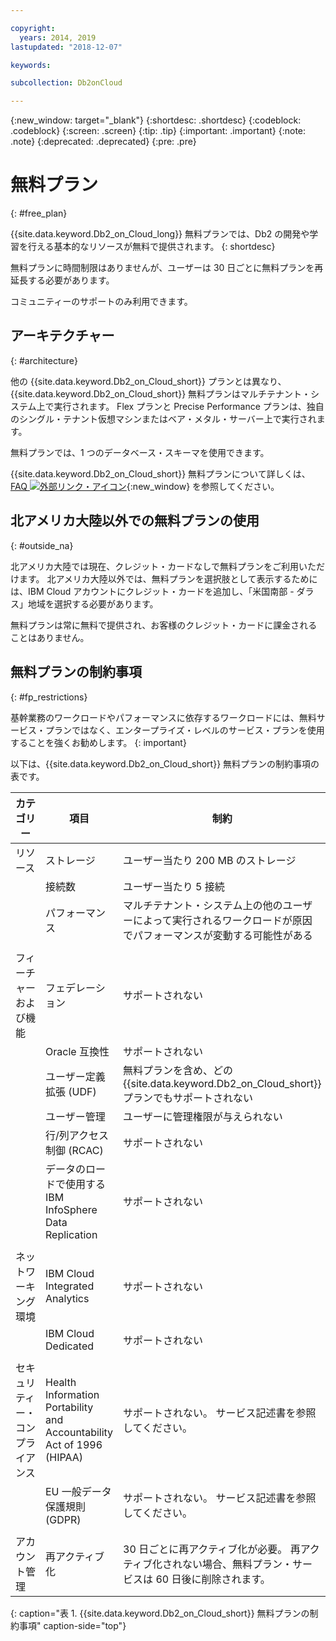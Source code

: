 ```yaml
---

copyright:
  years: 2014, 2019
lastupdated: "2018-12-07"

keywords: 

subcollection: Db2onCloud

---
```


<!-- Attribute definitions --> 
{:new_window: target="_blank"}
{:shortdesc: .shortdesc}
{:codeblock: .codeblock}
{:screen: .screen}
{:tip: .tip}
{:important: .important}
{:note: .note}
{:deprecated: .deprecated}
{:pre: .pre}

# 無料プラン
{: #free_plan}

{{site.data.keyword.Db2_on_Cloud_long}} 無料プランでは、Db2 の開発や学習を行える基本的なリソースが無料で提供されます。
{: shortdesc}

無料プランに時間制限はありませんが、ユーザーは 30 日ごとに無料プランを再延長する必要があります。

コミュニティーのサポートのみ利用できます。 
 
## アーキテクチャー
{: #architecture}

他の {{site.data.keyword.Db2_on_Cloud_short}} プランとは異なり、{{site.data.keyword.Db2_on_Cloud_short}} 無料プランはマルチテナント・システム上で実行されます。 Flex プランと Precise Performance プランは、独自のシングル・テナント仮想マシンまたはベア・メタル・サーバー上で実行されます。
 
無料プランでは、1 つのデータベース・スキーマを使用できます。

{{site.data.keyword.Db2_on_Cloud_short}} 無料プランについて詳しくは、[FAQ ![外部リンク・アイコン](../../icons/launch-glyph.svg "外部リンク・アイコン")](https://ibm.biz/db2oc_free_plan_faq){:new_window} を参照してください。

## 北アメリカ大陸以外での無料プランの使用
{: #outside_na}

北アメリカ大陸では現在、クレジット・カードなしで無料プランをご利用いただけます。 北アメリカ大陸以外では、無料プランを選択肢として表示するためには、IBM Cloud アカウントにクレジット・カードを追加し、「米国南部 - ダラス」地域を選択する必要があります。

無料プランは常に無料で提供され、お客様のクレジット・カードに課金されることはありません。

## 無料プランの制約事項
{: #fp_restrictions}

基幹業務のワークロードやパフォーマンスに依存するワークロードには、無料サービス・プランではなく、エンタープライズ・レベルのサービス・プランを使用することを強くお勧めします。 
{: important}

以下は、{{site.data.keyword.Db2_on_Cloud_short}} 無料プランの制約事項の表です。

| カテゴリー | 項目 | 制約 | 
|----------|------|-------------|
| リソース | ストレージ | ユーザー当たり 200 MB のストレージ |
|  | 接続数 | ユーザー当たり 5 接続 |
|  | パフォーマンス | マルチテナント・システム上の他のユーザーによって実行されるワークロードが原因でパフォーマンスが変動する可能性がある |
|  |  |
| フィーチャーおよび機能 | フェデレーション | サポートされない |
|  | Oracle 互換性 | サポートされない |
|  | ユーザー定義拡張 (UDF) | 無料プランを含め、どの {{site.data.keyword.Db2_on_Cloud_short}} プランでもサポートされない |
|  | ユーザー管理 | ユーザーに管理権限が与えられない |
|  | 行/列アクセス制御 (RCAC) | サポートされない |
|  | データのロードで使用する IBM InfoSphere Data Replication | サポートされない |
|  |  |
| ネットワーキング環境 | IBM Cloud Integrated Analytics | サポートされない |
|  | IBM Cloud Dedicated | サポートされない |
|  |  |
| セキュリティー・コンプライアンス | Health Information Portability and Accountability Act of 1996 (HIPAA) | サポートされない。 サービス記述書を参照してください。 |
|  | EU 一般データ保護規則 (GDPR) | サポートされない。 サービス記述書を参照してください。 |
|  |  |
| アカウント管理 | 再アクティブ化 | 30 日ごとに再アクティブ化が必要。 再アクティブ化されない場合、無料プラン・サービスは 60 日後に削除されます。  |
{: caption="表 1. {{site.data.keyword.Db2_on_Cloud_short}} 無料プランの制約事項" caption-side="top"}


